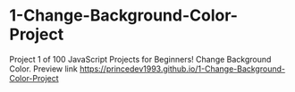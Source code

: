 # 1-Change-Background-Color-Project

Project 1 of 100 JavaScript Projects for Beginners! Change Background Color.
Preview link https://princedev1993.github.io/1-Change-Background-Color-Project
